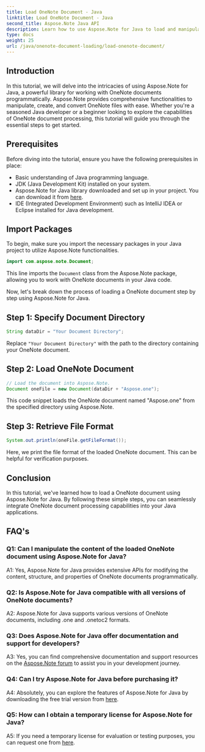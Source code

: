 ```yaml
---
title: Load OneNote Document - Java
linktitle: Load OneNote Document - Java
second_title: Aspose.Note Java API
description: Learn how to use Aspose.Note for Java to load and manipulate OneNote documents effortlessly. Comprehensive tutorial for Java developers.
type: docs
weight: 25
url: /java/onenote-document-loading/load-onenote-document/
---
```

## Introduction

In this tutorial, we will delve into the intricacies of using Aspose.Note for Java, a powerful library for working with OneNote documents programmatically. Aspose.Note provides comprehensive functionalities to manipulate, create, and convert OneNote files with ease. Whether you're a seasoned Java developer or a beginner looking to explore the capabilities of OneNote document processing, this tutorial will guide you through the essential steps to get started.

## Prerequisites

Before diving into the tutorial, ensure you have the following prerequisites in place:

- Basic understanding of Java programming language.
- JDK (Java Development Kit) installed on your system.
- Aspose.Note for Java library downloaded and set up in your project. You can download it from [here](https://releases.aspose.com/note/java/).
- IDE (Integrated Development Environment) such as IntelliJ IDEA or Eclipse installed for Java development.

## Import Packages

To begin, make sure you import the necessary packages in your Java project to utilize Aspose.Note functionalities.

```java
import com.aspose.note.Document;
```

This line imports the `Document` class from the Aspose.Note package, allowing you to work with OneNote documents in your Java code.

Now, let's break down the process of loading a OneNote document step by step using Aspose.Note for Java.

## Step 1: Specify Document Directory

```java
String dataDir = "Your Document Directory";
```

Replace `"Your Document Directory"` with the path to the directory containing your OneNote document.

## Step 2: Load OneNote Document

```java
// Load the document into Aspose.Note.
Document oneFile = new Document(dataDir + "Aspose.one");
```

This code snippet loads the OneNote document named "Aspose.one" from the specified directory using Aspose.Note.

## Step 3: Retrieve File Format

```java
System.out.println(oneFile.getFileFormat());
```

Here, we print the file format of the loaded OneNote document. This can be helpful for verification purposes.

## Conclusion

In this tutorial, we've learned how to load a OneNote document using Aspose.Note for Java. By following these simple steps, you can seamlessly integrate OneNote document processing capabilities into your Java applications.

## FAQ's

### Q1: Can I manipulate the content of the loaded OneNote document using Aspose.Note for Java?

A1: Yes, Aspose.Note for Java provides extensive APIs for modifying the content, structure, and properties of OneNote documents programmatically.

### Q2: Is Aspose.Note for Java compatible with all versions of OneNote documents?

A2: Aspose.Note for Java supports various versions of OneNote documents, including .one and .onetoc2 formats.

### Q3: Does Aspose.Note for Java offer documentation and support for developers?

A3: Yes, you can find comprehensive documentation and support resources on the [Aspose.Note forum](https://forum.aspose.com/c/note/28) to assist you in your development journey.

### Q4: Can I try Aspose.Note for Java before purchasing it?

A4: Absolutely, you can explore the features of Aspose.Note for Java by downloading the free trial version from [here](https://releases.aspose.com/).

### Q5: How can I obtain a temporary license for Aspose.Note for Java?

A5: If you need a temporary license for evaluation or testing purposes, you can request one from [here](https://purchase.aspose.com/temporary-license/).

